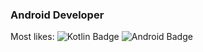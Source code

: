 ### Android Developer

Most likes: ![Kotlin Badge](https://img.shields.io/badge/-Kotlin-blue?logo=kotlin)
![Android Badge](https://img.shields.io/badge/-Android-success?logo=android)


<!--
**hkg5600/hkg5600** is a ✨ _special_ ✨ repository because its `README.md` (this file) appears on your GitHub profile.

Here are some ideas to get you started:

- 🔭 I’m currently working on ...
- 🌱 I’m currently learning ...
- 👯 I’m looking to collaborate on ...
- 🤔 I’m looking for help with ...
- 💬 Ask me about ...
- 📫 How to reach me: ...
- 😄 Pronouns: ...
- ⚡ Fun fact: ...
-->
